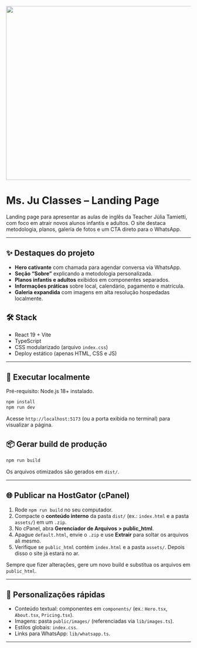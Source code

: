 <div align="center">
  <img width="1200" height="475" alt="GHBanner" src="https://github.com/user-attachments/assets/0aa67016-6eaf-458a-adb2-6e31a0763ed6" />
</div>

# Ms. Ju Classes – Landing Page

Landing page para apresentar as aulas de inglês da Teacher Júlia Tamietti, com foco em atrair novos alunos infantis e adultos. O site destaca metodologia, planos, galeria de fotos e um CTA direto para o WhatsApp.

---

## ✨ Destaques do projeto
- **Hero cativante** com chamada para agendar conversa via WhatsApp.
- **Seção “Sobre”** explicando a metodologia personalizada.
- **Planos infantis e adultos** exibidos em componentes separados.
- **Informações práticas** sobre local, calendário, pagamento e matrícula.
- **Galeria expandida** com imagens em alta resolução hospedadas localmente.

## 🛠️ Stack
- React 19 + Vite
- TypeScript
- CSS modularizado (arquivo `index.css`)
- Deploy estático (apenas HTML, CSS e JS)

---

## 🚀 Executar localmente

Pré-requisito: Node.js 18+ instalado.

```bash
npm install
npm run dev
```

Acesse `http://localhost:5173` (ou a porta exibida no terminal) para visualizar a página.

## 📦 Gerar build de produção

```bash
npm run build
```

Os arquivos otimizados são gerados em `dist/`.

---

## 🌐 Publicar na HostGator (cPanel)
1. Rode `npm run build` no seu computador.
2. Compacte o **conteúdo interno** da pasta `dist/` (ex.: `index.html` e a pasta `assets/`) em um `.zip`.
3. No cPanel, abra **Gerenciador de Arquivos > public_html**.
4. Apague `default.html`, envie o `.zip` e use **Extrair** para soltar os arquivos ali mesmo.
5. Verifique se `public_html` contém `index.html` e a pasta `assets/`. Depois disso o site já estará no ar.

Sempre que fizer alterações, gere um novo build e substitua os arquivos em `public_html`.

---

## 🔧 Personalizações rápidas
- Conteúdo textual: componentes em `components/` (ex.: `Hero.tsx`, `About.tsx`, `Pricing.tsx`).
- Imagens: pasta `public/images/` (referenciadas via `lib/images.ts`).
- Estilos globais: `index.css`.
- Links para WhatsApp: `lib/whatsapp.ts`.

---
